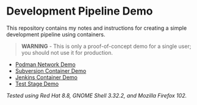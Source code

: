 # Development Pipeline Demo

This repository contains my notes and instructions for creating a simple development pipeline using containers.

> **WARNING** - This is only a proof-of-concept demo for a single user; you should not use it for production.

- [Podman Network Demo](/01-podman-network/01-podman-network.md)
- [Subversion Container Demo](/02-svn-container/02-svn-container.md)
- [Jenkins Container Demo](/03-jenkins-container/03-jenkins-container.md)
- [Test Stage Demo](/04-testing/04-testing.md)

*Tested using Red Hat 8.8, GNOME Shell 3.32.2, and Mozilla Firefox 102.*
